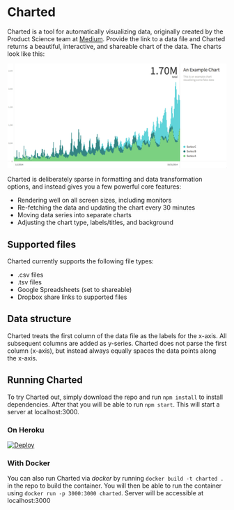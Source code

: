 # Charted
Charted is a tool for automatically visualizing data, originally created by 
the Product Science team at [Medium](https://medium.com/). Provide the
link to a data file and Charted returns a beautiful, interactive,
and shareable chart of the data. The charts look like this:

![Example Chart Screenshot](img/example_chart_screenshot.png?raw=true "Example Chart Screenshot")

Charted is deliberately sparse in formatting and data transformation options, 
and instead gives you a few powerful core features:
* Rendering well on all screen sizes, including monitors
* Re-fetching the data and updating the chart every 30 minutes
* Moving data series into separate charts
* Adjusting the chart type, labels/titles, and background

## Supported files
Charted currently supports the following file types:
* .csv files
* .tsv files
* Google Spreadsheets (set to shareable)
* Dropbox share links to supported files

## Data structure
Charted treats the first column of the data file as the labels for the
x-axis. All subsequent columns are added as y-series. Charted does not
parse the first column (x-axis), but instead always equally spaces the
data points along the x-axis.

## Running Charted
To try Charted out, simply download the repo and run `npm install`
to install dependencies. After that you will be able to run
`npm start`. This will start a server at localhost:3000.

### On Heroku

[![Deploy](https://www.herokucdn.com/deploy/button.png)](https://heroku.com/deploy?template=https://github.com/mikesall/charted)

### With Docker

You can also run Charted via _docker_ by running
`docker build -t charted .` in the repo to build the container. You
will then be able to run the container using
`docker run -p 3000:3000 charted`. Server will be accessible at
localhost:3000
